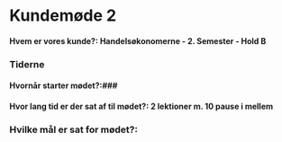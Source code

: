 # Kundemøde 2
#### Hvem er vores kunde?: Handelsøkonomerne - 2. Semester - Hold B

### Tiderne
#### Hvornår starter mødet?:### 
#### Hvor lang tid er der sat af til mødet?: 2 lektioner m. 10 pause i mellem

### Hvilke mål er sat for mødet?:
